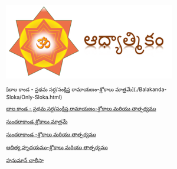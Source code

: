 

<img src="./Capture.PNG" width="450" height="200">
<br><br>
[బాల కాండ - ప్రథమ సర్గ/సంక్షిప్త రామాయణం-శ్లోకాలు మాత్రమే](./Balakanda-Sloka/Only-Sloka.html)

[బాల కాండ - ప్రథమ సర్గ/సంక్షిప్త రామాయణం-శ్లోకాలు మరియు తాత్పర్యము](./Balakanda-Full/Balakanda-Full.html)

[సుందరాకాండ  శ్లోకాలు మాత్రమే](./Sundarakanda-Sloka/Sarga1.html)

[సుందరాకాండ -శ్లోకాలు మరియు తాత్పర్యము](./Sundarakanda-Sargas/Sarga1.html)

[ఆదిత్య హృదయము-శ్లోకాలు మరియు తాత్పర్యము](./Adithya-Hryudayam/Adithya.html)

[హనుమాన్ చాలీసా](./Hanuman_Chalisa.html)  


  
 
